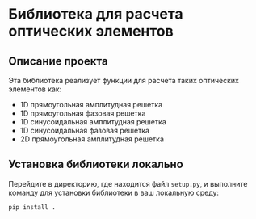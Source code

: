 # Библиотека для расчета оптических элементов

## Описание проекта

Эта библиотека реализует функции для расчета таких оптических элементов как:

- 1D прямоугольная амплитудная решетка
- 1D прямоугольная фазовая решетка
- 1D синусоидальная амплитудная решетка
- 1D синусоидальная фазовая решетка
- 2D прямоугольная амплитудная решетка

## Установка библиотеки локально

Перейдите в директорию, где находится файл ```setup.py```, и выполните команду для установки библиотеки в ваш локальную среду:

```
pip install .
```